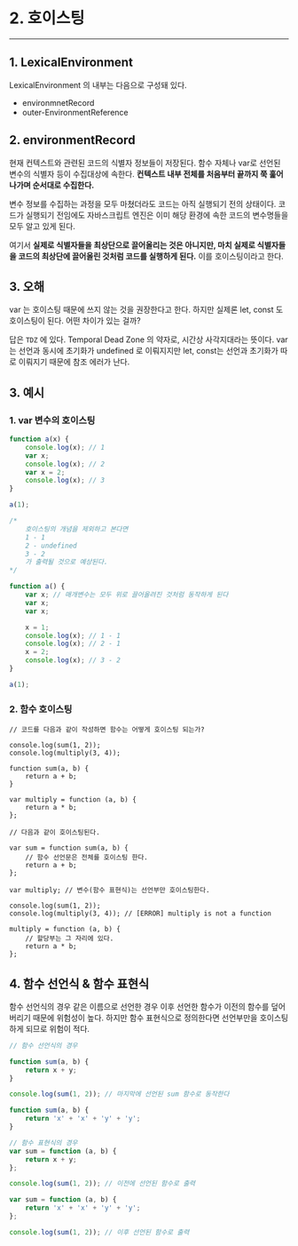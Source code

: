 # 2. 호이스팅

---

## 1. LexicalEnvironment

LexicalEnvironment 의 내부는 다음으로 구성돼 있다.

- environmnetRecord
- outer-EnvironmentReference

## 2. environmentRecord

현재 컨텍스트와 관련된 코드의 식별자 정보들이 저장된다. 함수 자체나 var로 선언된 변수의 식별자 등이 수집대상에 속한다. **컨텍스트 내부 전체를 처음부터 끝까지 쭉 훑어나가며 순서대로 수집한다.**

변수 정보를 수집하는 과정을 모두 마쳤더라도 코드는 아직 실행되기 전의 상태이다. 코드가 실행되기 전임에도 자바스크립트 엔진은 이미 해당 환경에 속한 코드의 변수명들을 모두 알고 있게 된다.

여기서 **실제로 식별자들을 최상단으로 끌어올리는 것은 아니지만, 마치 실제로 식별자들을 코드의 최상단에 끌어올린 것처럼 코드를 실행하게 된다.** 이를 호이스팅이라고 한다.

## 3. 오해

var 는 호이스팅 때문에 쓰지 않는 것을 권장한다고 한다. 하지만 실제론 let, const 도 호이스팅이 된다. 어떤 차이가 있는 걸까?

답은 `TDZ` 에 있다. Temporal Dead Zone 의 약자로, 시간상 사각지대라는 뜻이다. var 는 선언과 동시에 초기화가 undefined 로 이뤄지지만 let, const는 선언과 초기화가 따로 이뤄지기 때문에 참조 에러가 난다.

## 3. 예시

### 1. var 변수의 호이스팅

```jsx
function a(x) {
	console.log(x); // 1
	var x;
	console.log(x); // 2
	var x = 2;
	console.log(x); // 3
}

a(1);

/*
	호이스팅의 개념을 제외하고 본다면
	1 - 1
	2 - undefined
	3 - 2
	가 출력될 것으로 예상된다.
*/
```

```jsx
function a() {
	var x; // 매개변수는 모두 위로 끌어올려진 것처럼 동작하게 된다
	var x;
	var x;

	x = 1;
	console.log(x); // 1 - 1
	console.log(x); // 2 - 1
	x = 2;
	console.log(x); // 3 - 2
}

a(1);
```

### 2. 함수 호이스팅

```tsx
// 코드를 다음과 같이 작성하면 함수는 어떻게 호이스팅 되는가?

console.log(sum(1, 2));
console.log(multiply(3, 4));

function sum(a, b) {
	return a + b;
}

var multiply = function (a, b) {
	return a * b;
};
```

```tsx
// 다음과 같이 호이스팅된다.

var sum = function sum(a, b) {
	// 함수 선언문은 전체를 호이스팅 한다.
	return a + b;
};

var multiply; // 변수(함수 표현식)는 선언부만 호이스팅한다.

console.log(sum(1, 2));
console.log(multiply(3, 4)); // [ERROR] multiply is not a function

multiply = function (a, b) {
	// 할당부는 그 자리에 있다.
	return a * b;
};
```

## 4. 함수 선언식 & 함수 표현식

함수 선언식의 경우 같은 이름으로 선언한 경우 이후 선언한 함수가 이전의 함수를 덮어버리기 때문에 위험성이 높다. 하지만 함수 표현식으로 정의한다면 선언부만을 호이스팅하게 되므로 위험이 적다.

```jsx
// 함수 선언식의 경우

function sum(a, b) {
	return x + y;
}

console.log(sum(1, 2)); // 마지막에 선언된 sum 함수로 동작한다

function sum(a, b) {
	return 'x' + 'x' + 'y' + 'y';
}
```

```jsx
// 함수 표현식의 경우
var sum = function (a, b) {
	return x + y;
};

console.log(sum(1, 2)); // 이전에 선언된 함수로 출력

var sum = function (a, b) {
	return 'x' + 'x' + 'y' + 'y';
};

console.log(sum(1, 2)); // 이후 선언된 함수로 출력
```

